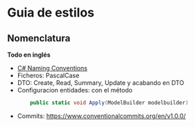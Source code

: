 # Guia de estilos

## Nomenclatura

__Todo en inglés__
* [C# Naming Conventions](https://github.com/ktaranov/naming-convention/blob/master/C%23%20Coding%20Standards%20and%20Naming%20Conventions.md)
* Ficheros: PascalCase
* DTO: Create, Read, Summary, Update y acabando en DTO
* Configuracion entidades: con el método
    ```c#
        public static void Apply(ModelBuilder modelbuilder)
    ```
* Commits: https://www.conventionalcommits.org/en/v1.0.0/